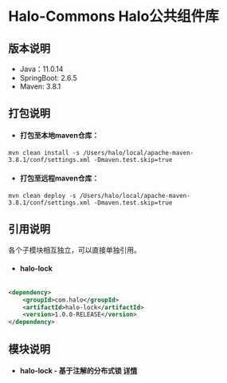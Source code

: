 # Halo-Commons Halo公共组件库

## 版本说明

* Java：11.0.14
* SpringBoot: 2.6.5
* Maven: 3.8.1

## 打包说明

* #### 打包至本地maven仓库：

```mvn clean install -s /Users/halo/local/apache-maven-3.8.1/conf/settings.xml -Dmaven.test.skip=true```

* #### 打包至远程maven仓库：

```mvn clean deploy -s /Users/halo/local/apache-maven-3.8.1/conf/settings.xml -Dmaven.test.skip=true```

## 引用说明

各个子模块相互独立，可以直接单独引用。

* #### halo-lock

```xml

<dependency>
    <groupId>com.halo</groupId>
    <artifactId>halo-lock</artifactId>
    <version>1.0.0-RELEASE</version>
</dependency>
```

## 模块说明

* #### halo-lock - 基于注解的分布式锁 [详情](halo-lock/README.md)



